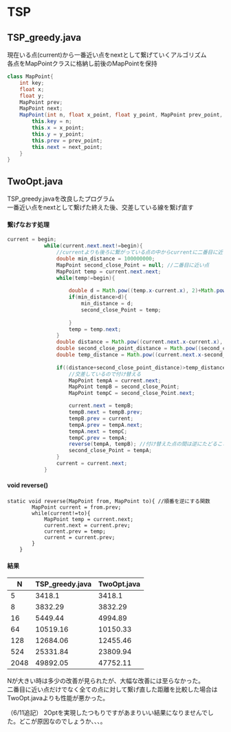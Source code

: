 # TSP

## TSP_greedy.java
現在いる点(current)から一番近い点をnextとして繋げていくアルゴリズム  
各点をMapPointクラスに格納し前後のMapPointを保持
```java
class MapPoint{
    int key;
    float x;
    float y;
    MapPoint prev;
    MapPoint next;
    MapPoint(int n, float x_point, float y_point, MapPoint prev_point, MapPoint next_point){
        this.key = n;
        this.x = x_point;
        this.y = y_point;
        this.prev = prev_point;
        this.next = next_point;
    }
}
```
  
  
## TwoOpt.java
TSP_greedy.javaを改良したプログラム  
一番近い点をnextとして繋げた終えた後、交差している線を繋げ直す


#### 繋げなおす処理
```java
current = begin;
            while(current.next.next!=begin){
                //currentよりも後ろに繋がっている点の中からcurrentに二番目に近い点を探す
                double min_distance = 100000000;
                MapPoint second_close_Point = null; //二番目に近い点
                MapPoint temp = current.next.next;
                while(temp!=begin){
                    
                    double d = Math.pow((temp.x-current.x), 2)+Math.pow((temp.y-current.y), 2);
                    if(min_distance>d){
                        min_distance = d;
                        second_close_Point = temp;
    
                    }
                    temp = temp.next;
                }
                double distance = Math.pow((current.next.x-current.x), 2)+Math.pow((current.next.y-current.y), 2); //currentからnextの距離の二乗
                double second_close_point_distance = Math.pow((second_close_Point.next.x-second_close_Point.x), 2)+Math.pow((second_close_Point.next.y-second_close_Point.y), 2); //二番目に近い点とそのnextの距離
                double temp_distance = Math.pow((current.next.x-second_close_Point.next.x), 2)+Math.pow((current.next.y-second_close_Point.next.y), 2)+Math.pow((second_close_Point.x-current.x), 2)+Math.pow((second_close_Point.y-current.y), 2); //付け替えた時の距離
                
                if((distance+second_close_point_distance)>temp_distance){
                    //交差しているので付け替える
                    MapPoint tempA = current.next;
                    MapPoint tempB = second_close_Point;
                    MapPoint tempC = second_close_Point.next;

                    current.next = tempB;
                    tempB.next = tempB.prev;
                    tempB.prev = current;
                    tempA.prev = tempA.next;
                    tempA.next = tempC;
                    tempC.prev = tempA;
                    reverse(tempA, tempB); //付け替えた点の間は逆にたどることになるのでnextとprevを逆にする
                    second_close_Point = tempA;
                }
                current = current.next;
            }
```
#### void reverse()
```
static void reverse(MapPoint from, MapPoint to){ //順番を逆にする関数
        MapPoint current = from.prev;
        while(current!=to){
            MapPoint temp = current.next;
            current.next = current.prev;
            current.prev = temp;
            current = current.prev;
        }
    }
```
#### 結果
|N| TSP_greedy.java | TwoOpt.java |
|----|----|---- 
|5|3418.1| 3418.1 |
|8| 3832.29| 3832.29 |
|16| 5449.44 | 4994.89 |
|64| 10519.16 | 10150.33 |
|128| 12684.06 | 12455.46 |
|524| 25331.84| 23809.94|
|2048| 49892.05| 47752.11 |

Nが大きい時は多少の改善が見られたが、大幅な改善には至らなかった。  
二番目に近い点だけでなく全ての点に対して繋げ直した距離を比較した場合はTwoOpt.javaよりも性能が悪かった。

（6/11追記）
2Optを実現したつもりですがあまりいい結果になりませんでした。どこが原因なのでしょうか、、、。
